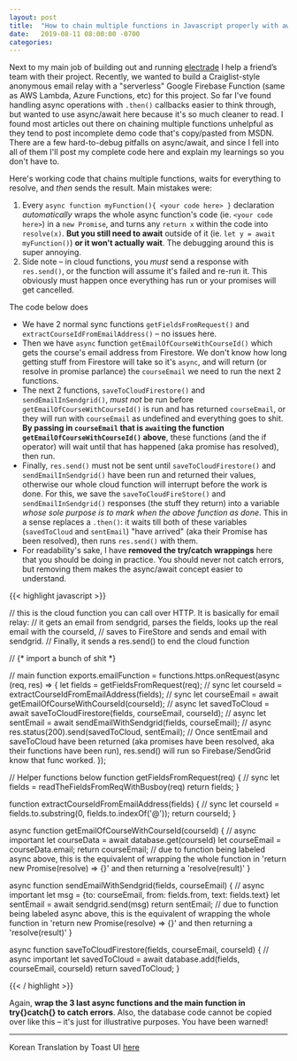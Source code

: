 ```yaml
---
layout: post
title:  "How to chain multiple functions in Javascript properly with await/async"
date:   2019-08-11 08:00:00 -0700
categories: 
---
```


Next to my main job of building out and running [electrade](https://www.electrade.app) I help a friend’s team with their project. Recently, we wanted to build a Craiglist-style anonymous email relay with a "serverless" Google Firebase Function (same as AWS Lambda, Azure Functions, etc) for this project. So far I've found handling async operations with `.then()` callbacks easier to think through, but wanted to use async/await here because it's so much cleaner to read. I found most articles out there on chaining multiple functions unhelpful as they tend to post incomplete demo code that's copy/pasted from MSDN. There are a few hard-to-debug pitfalls on async/await, and since I fell into all of them I'll post my complete code here and explain my learnings so you don't have to. 

Here's working code that chains multiple functions, waits for everything to resolve, and _then_ sends the result. Main mistakes were:

1. Every `async function myFunction(){ <your code here> }` declaration _automatically_ wraps the whole async function's code (ie. `<your code here>`) in a `new Promise`, and turns any `return x` within the code into `resolve(x)`. **But you still need to await** outside of it (ie. `let y = await myFunction()`) **or it won't actually wait**. The debugging around this is super annoying.
2. Side note – in cloud functions, you _must_ send a response with `res.send()`, or the function will assume it's failed and re-run it. This obviously must happen once everything has run or your promises will get cancelled.

The code below does 

* We have 2 normal sync functions `getFieldsFromRequest()` and `extractCourseIdFromEmailAddress()` – no issues here.
* Then we have `async` function `getEmailOfCourseWithCourseId()` which gets the course's email address from Firestore. We don't know how long getting stuff from Firestore will take so it's `async`, and will return (or resolve in promise parlance) the `courseEmail` we need to run the next 2 functions. 
* The next 2 functions, `saveToCloudFirestore()` and `sendEmailInSendgrid()`, _must not_ be run before `getEmailOfCourseWithCourseId()` is run and has returned `courseEmail`, or they will run with `courseEmail` as undefined and everything goes to shit. **By passing in `courseEmail` that is `await`ing the function `getEmailOfCourseWithCourseId()` above**, these functions (and the if operator) will wait until that has happened (aka promise has resolved), then run.
* Finally, `res.send()` must not be sent until `saveToCloudFirestore()` and `sendEmailInSendgrid()` have been run and returned their values, otherwise our whole cloud function will interrupt before the work is done. For this, we save the `saveToCloudFireStore()` and `sendEmailInSendgrid()` responses (the stuff they return) into a variable _whose sole purpose is to mark when the above function as done_. This in a sense replaces a `.then()`: it waits till both of these variables (`savedToCloud` and `sentEmail`) "have arrived" (aka their Promise has been resolved), then runs `res.send()` with them.
* For readability's sake, I have **removed the try/catch wrappings** here that you should be doing in practice. You should never not catch errors, but removing them makes the async/await concept easier to understand.

{{< highlight javascript >}}

// this is the cloud function you can call over HTTP. It is basically for email relay:
// it gets an email from sendgrid, parses the fields, looks up the real email with the courseId,
// saves to FireStore and sends and email with sendgrid.
// Finally, it sends a res.send() to end the cloud function

// {* import a bunch of shit *}

// main function
exports.emailFunction = functions.https.onRequest(async (req, res) => {
  let fields = getFieldsFromRequest(req); // sync
  let courseId = extractCourseIdFromEmailAddress(fields); // sync
  let courseEmail = await getEmailOfCourseWithCourseId(courseId); // async
  let savedToCloud = await saveToCloudFirestore(fields, courseEmail, courseId); // async
  let sentEmail = await sendEmailWithSendgrid(fields, courseEmail);  // async
  res.status(200).send(savedToCloud, sentEmail); // Once sentEmail and saveToCloud have been returned (aka promises have been resolved, aka their functions have been run), res.send() will run so Firebase/SendGrid know that func worked. 
});

// Helper functions below
function getFieldsFromRequest(req) { // sync
    let fields = readTheFieldsFromReqWithBusboy(req)
    return fields;
}

function extractCourseIdFromEmailAddress(fields) { // sync
    let courseId = fields.to.substring(0, fields.to.indexOf('@'));
    return courseId;
}

async function getEmailOfCourseWithCourseId(courseId) { // async important
    let courseData = await database.get(courseId)
    let courseEmail = courseData.email;
    return courseEmail; // due to function being labeled async above, this is the equivalent of wrapping the whole function in 'return new Promise(resolve) => {}' and then returning a 'resolve(result)'
}

async function sendEmailWithSendgrid(fields, courseEmail) { // async important
    let msg = {to: courseEmail, from: fields.from, text: fields.text}
    let sentEmail = await sendgrid.send(msg)
    return sentEmail; // due to function being labeled async above, this is the equivalent of wrapping the whole function in 'return new Promise(resolve) => {}' and then returning a 'resolve(result)'
}

async function saveToCloudFirestore(fields, courseEmail, courseId) { // async important
    let savedToCloud = await database.add(fields, courseEmail, courseId)
    return savedToCloud;
}


{{< / highlight >}}


Again, **wrap the 3 last async functions and the main function in try{}catch{} to catch errors**. Also, the database code cannot be copied over like this – it's just for illustrative purposes. You have been warned!


-----

Korean Translation by Toast UI [here](https://ui.toast.com/weekly-pick/ko_20190826/)